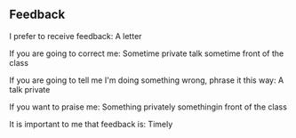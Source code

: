 ## Feedback
<p>I prefer to receive feedback: A letter </p>
<p>If you are going to correct me: Sometime private talk sometime front of the class </p>
<p>If you are going to tell me I'm doing something wrong, phrase it this way: A talk private</p>
<p>If you want to praise me: Something privately somethingin front of the class </p>
<p>It is important to me that feedback is: Timely</p>
